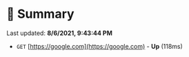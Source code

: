 # 📖 Summary
Last updated: **8/6/2021, 9:43:44 PM**

- `GET` [https://google.com](https://google.com) - **Up** (118ms)
